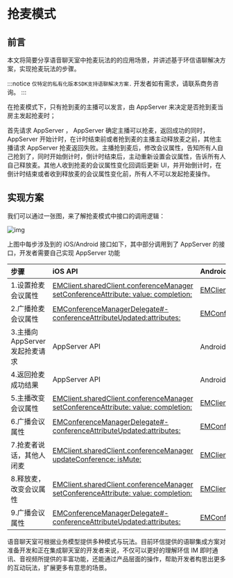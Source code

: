 # 抢麦模式

## 前言
本文将简要分享语音聊天室中抢麦玩法的的应用场景，并讲述基于环信语聊解决方案，实现抢麦玩法的步骤。

:::notice
`仅特定的私有化版本SDK支持语聊解决方案.` 开发者如有需求，请联系商务咨询。
:::

在抢麦模式下，只有抢到麦的主播可以发言，由 AppServer 来决定是否抢到麦当房主发起抢麦时；<br>

首先请求 AppServer ， AppServer 确定主播可以抢麦，返回成功的同时，AppServer 开始计时，在计时结束前或者抢到麦的主播主动释放麦之前，其他主播请求 AppServer 抢麦返回失败。主播抢到麦后，修改会议属性，告知所有人自己抢到了，同时开始倒计时，倒计时结束后，主动重新设置会议属性，告诉所有人自己释放麦。其他人收到抢麦的会议属性变化回调后更新 UI，并开始倒计时，在倒计时结束或者收到释放麦的会议属性变化前，所有人不可以发起抢麦操作。

## 实现方案

我们可以通过一张图，来了解抢麦模式中接口的调用逻辑：

![img](/images/privitization/tc_logic_robmic.png)

上图中每步涉及到的 iOS/Android 接口如下，其中部分调用到了 AppServer 的接口，开发者需要自己实现 AppServer 功能

| 步骤                          | iOS API                                                      | Android API                                                  |
| :---------------------------- | :----------------------------------------------------------- | :----------------------------------------------------------- |
| 1.设置抢麦会议属性            | [EMClient.sharedClient.conferenceManager setConferenceAttribute: value: completion:](http://www.easemob.com/apidoc/ios/chat3.0/protocol_i_e_m_conference_manager-p.html#a7e29cc54c08e9cab13a3b58df89eea80) | [EMClient.getInstance().conferenceManager().setConferenceAttribute(key, value, callback);](http://www.easemob.com/apidoc/android/chat3.0/classcom_1_1hyphenate_1_1chat_1_1EMConferenceManager.html#a785be01c2f30dbe661fb91c9c8cac7a9) |
| 2.广播抢麦会议属性            | [EMConferenceManagerDelegate#-conferenceAttributeUpdated:attributes:](http://www.easemob.com/apidoc/ios/chat3.0/protocol_e_m_conference_manager_delegate-p.html) | [EMConferenceListener#onAttributesUpdated(attributes);](http://www.easemob.com/apidoc/android/chat3.0/classcom_1_1hyphenate_1_1chat_1_1EMConferenceAttribute.html) |
| 3.主播向AppServer发起抢麦请求 | AppServer API                                                |               Android与iOS调用接口相同                                               |
| 4.返回抢麦成功结果            | AppServer API                                                |              Android与iOS调用接口相同                                                |
| 5.主播改变会议属性            | [EMClient.sharedClient.conferenceManager setConferenceAttribute: value: completion:](http://www.easemob.com/apidoc/ios/chat3.0/protocol_i_e_m_conference_manager-p.html#a7e29cc54c08e9cab13a3b58df89eea80) | [EMClient.getInstance().conferenceManager().setConferenceAttribute(key, value, callback);](http://www.easemob.com/apidoc/android/chat3.0/classcom_1_1hyphenate_1_1chat_1_1EMConferenceManager.html#a785be01c2f30dbe661fb91c9c8cac7a9) |
| 6.广播会议属性                | [EMConferenceManagerDelegate#-conferenceAttributeUpdated:attributes:](http://www.easemob.com/apidoc/ios/chat3.0/protocol_e_m_conference_manager_delegate-p.html) | [EMConferenceListener#onAttributesUpdated(attributes);](http://www.easemob.com/apidoc/android/chat3.0/classcom_1_1hyphenate_1_1chat_1_1EMConferenceAttribute.html) |
| 7.抢麦者说话，其他人闭麦      | [EMClient.sharedClient.conferenceManager updateConference: isMute:](http://www.easemob.com/apidoc/ios/chat3.0/protocol_i_e_m_conference_manager-p.html#abc3d1658875a99bdd1f5f1158a74e789) | [EMClient.getInstance().conferenceManager().openVoiceTransfer();EMClient.getInstance().conferenceManager().closeVoiceTransfer();](http://www.easemob.com/apidoc/android/chat3.0/classcom_1_1hyphenate_1_1chat_1_1EMConferenceManager.html#a7b4bd022d9daf8fe127d89494897bf99) |
| 8.释放麦，改变会议属性        | [EMClient.sharedClient.conferenceManager setConferenceAttribute: value: completion:](http://www.easemob.com/apidoc/ios/chat3.0/protocol_i_e_m_conference_manager-p.html#a7e29cc54c08e9cab13a3b58df89eea80) | [EMClient.getInstance().conferenceManager().setConferenceAttribute(key, value, callback);](http://www.easemob.com/apidoc/android/chat3.0/classcom_1_1hyphenate_1_1chat_1_1EMConferenceManager.html#a785be01c2f30dbe661fb91c9c8cac7a9) |
| 9.广播会议属性                | [EMConferenceManagerDelegate#-conferenceAttributeUpdated:attributes:](http://www.easemob.com/apidoc/ios/chat3.0/protocol_e_m_conference_manager_delegate-p.html) | [EMConferenceListener#onAttributesUpdated(attributes);](http://www.easemob.com/apidoc/android/chat3.0/classcom_1_1hyphenate_1_1chat_1_1EMConferenceAttribute.html) |

语音聊天室可根据业务模型提供多种模式与玩法。目前环信提供的语聊集成方案对准备开发和正在集成聊天室的开发者来说，不仅可以更好的理解环信 IM 即时通讯、音视频所提供的丰富功能，还能通过产品层面的操作，帮助开发者构思出更多的互动玩法，扩展更多有意思的场景。